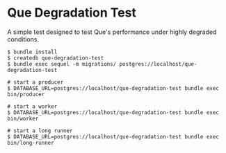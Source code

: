# Que Degradation Test

A simple test designed to test Que's performance under highly degraded conditions.

```
$ bundle install
$ createdb que-degradation-test
$ bundle exec sequel -m migrations/ postgres://localhost/que-degradation-test

# start a producer
$ DATABASE_URL=postgres://localhost/que-degradation-test bundle exec bin/producer

# start a worker
$ DATABASE_URL=postgres://localhost/que-degradation-test bundle exec bin/worker

# start a long runner
$ DATABASE_URL=postgres://localhost/que-degradation-test bundle exec bin/long-runner
```
